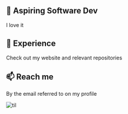 ## 🔭 Aspiring Software Dev
I love it

## 💪 Experience
Check out my website and relevant repositories

## 📫 Reach me
By the email referred to on my profile

![til](./yooo.gif)
